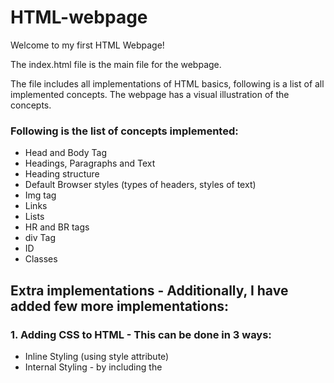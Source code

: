 # HTML-webpage

Welcome to my first HTML Webpage!

The index.html file is the main file for the webpage. 

The file includes all implementations of HTML basics, following is a list of all implemented concepts.
The webpage has a visual illustration of the concepts. 

### Following is the list of concepts implemented:
+ Head and Body Tag
+ Headings, Paragraphs and Text
+ Heading structure
+ Default Browser styles (types of headers, styles of text)
+ Img tag
+ Links
+ Lists
+ HR and BR tags
+ div Tag
+ ID
+ Classes


## Extra implementations - Additionally, I have added few more implementations:
### 1. Adding CSS to HTML - This can be done in 3 ways:
+ Inline Styling (using style attribute)
+ Internal Styling - by including the <style> tag in the head of the HTML file
+ External Styling - by creating a separate stylesheet and linking it to the HTML file using the <link> attribute in the head of the document

All three methods have been implemented in the file.

### 2. Adding Javascript to HTML - This can be done in 3 ways:
+ Using the <script> tag 
+ Inline (using script attribute)
+ Externally create a .js file and and link it to the head or the body 
  
All three methods have been implemented in the file.
  
 
## I have also created a fruit selling website, for an intuitive understanding of the concepts. 
 
 
### Guidelines to use the repo:
- Cloning the Repository: 

        git clone https://github.com/Rusali28/HTML-webpage.git
        
- Entering the directory: 

        cd HTML-webpage
        
- Running the html file:
        
        * Open index.html on your IDE
        * right click to select View-In-File-Explorer
        * open the chrome file from your file explorer to view the webpage
        (I have used VS Code as my IDE)
